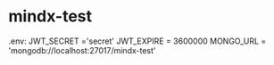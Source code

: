 # mindx-test

.env:
JWT_SECRET ='secret'
JWT_EXPIRE = 3600000
MONGO_URL = 'mongodb://localhost:27017/mindx-test'
